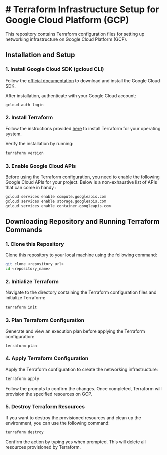 # # Terraform Infrastructure Setup for Google Cloud Platform (GCP)

This repository contains Terraform configuration files for setting up networking infrastructure on Google Cloud Platform (GCP).

## Installation and Setup

### 1. Install Google Cloud SDK (gcloud CLI)

Follow the [official documentation](https://cloud.google.com/sdk/docs/install) to download and install the Google Cloud SDK.

After installation, authenticate with your Google Cloud account:

```bash
gcloud auth login
```

### 2. Install Terraform

Follow the instructions provided [here](https://learn.hashicorp.com/tutorials/terraform/install-cli) to install Terraform for your operating system.

Verify the installation by running:

```bash
terraform version
```
### 3. Enable Google Cloud APIs

Before using the Terraform configuration, you need to enable the following Google Cloud APIs for your project. Below is a non-exhaustive list of APIs that can come in handy :

```bash
gcloud services enable compute.googleapis.com
gcloud services enable storage.googleapis.com
gcloud services enable container.googleapis.com
```

## Downloading Repository and Running Terraform Commands

### 1. Clone this Repository

Clone this repository to your local machine using the following command:

```bash
git clone <repository_url>
cd <repository_name>
```

### 2. Initialize Terraform

Navigate to the directory containing the Terraform configuration files and initialize Terraform:

```bash
terraform init
```

### 3. Plan Terraform Configuration

Generate and view an execution plan before applying the Terraform configuration:

```bash
terraform plan
```

### 4. Apply Terraform Configuration

Apply the Terraform configuration to create the networking infrastructure:

```bash
terraform apply
```

Follow the prompts to confirm the changes. Once completed, Terraform will provision the specified resources on GCP.

### 5. Destroy Terraform Resources
   
If you want to destroy the provisioned resources and clean up the environment, you can use the following command:

```bash
terraform destroy
```
Confirm the action by typing yes when prompted. This will delete all resources provisioned by Terraform.


